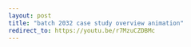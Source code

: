 ```yaml
---
layout: post
title: "batch 2032 case study overview animation"
redirect_to: https://youtu.be/r7MzuCZDBMc
---
```


